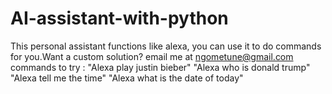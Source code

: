 # AI-assistant-with-python
This personal assistant functions like alexa, you can use  it to do commands for you.Want a custom solution? email me at  ngometune@gmail.com 
commands to try :
"Alexa play justin bieber"
"Alexa who is donald trump"
"Alexa tell me the time"
"Alexa what is the date of today"
